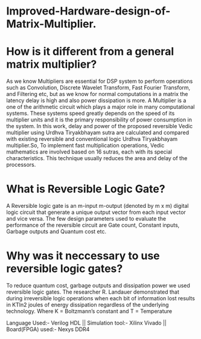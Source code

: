 # Improved-Hardware-design-of-Matrix-Multiplier.
# How is it different from a general matrix multiplier?
As we know Multipliers are essential for DSP system to perform operations such as Convolution, Discrete Wavelet Transform, Fast Fourier Transform, and Filtering etc, but as we know for normal computations in a matrix the latency delay is high and also power dissipation is more. A Multiplier is a one of the arithmetic circuit which plays a major role in many computational systems. These systems speed greatly depends on the speed of its multiplier units and it is the primary responsibility of power consumption in the system. In this work, delay and power of the proposed reversible Vedic multiplier using Urdhva Tiryakbhayam sutra are calculated and compared with existing reversible and conventional logic Urdhva Tiryakbhayam multiplier.So, To implement fast multiplication operations, Vedic mathematics are involved based on 16 sutras, each with its special characteristics. This technique usually reduces the area and delay of the processors.
# What is Reversible Logic Gate?
A Reversible logic gate is an m-input m-output (denoted by m x m) digital logic circuit that generate a unique output vector from each input vector and vice versa. The few design parameters used to evaluate the performance of the reversible circuit are Gate count, Constant inputs, Garbage outputs and Quantum cost etc.
# Why was it neccessary to use reversible logic gates?
To reduce quantum cost, garbage outputs and dissipation power we used reversible logic gates. The researcher R. Landauer demonstrated that during irreversible logic operations when each bit of information lost results in KTln2 joules of energy dissipation regardless of the underlying technology. Where K = Boltzmann’s constant and T = Temperature

Language Used:- Verilog HDL || 
Simulation tool:- Xilinx Vivado || 
Board(FPGA) used:- Nexys DDR4
